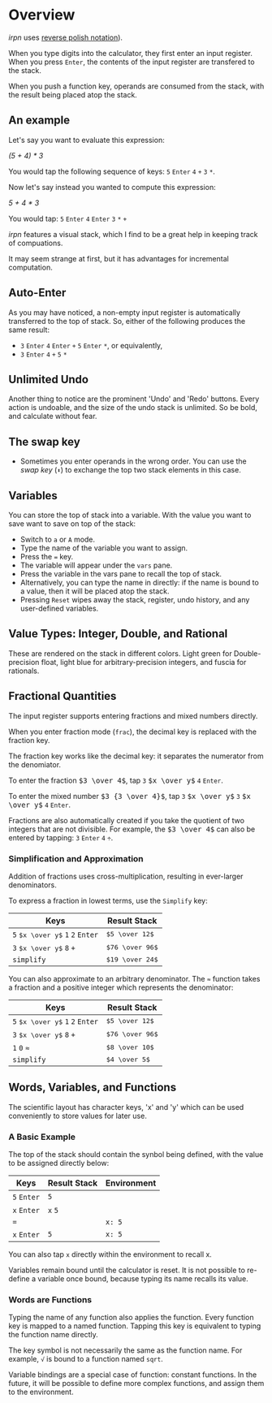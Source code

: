 # Overview

*irpn* uses [reverse polish
notation](https://en.wikipedia.org/wiki/Reverse_Polish_notation)).

When you type digits into the calculator, they first enter an input
register. When you press `Enter`, the contents of the input register
are transfered to the stack.

When you push a function key, operands are consumed from the stack,
with the result being placed atop the stack.

## An example

Let's say you want to evaluate this expression:

*(5 + 4) \* 3*

You would tap the following sequence of keys: `5` `Enter` `4` `+` `3`
`*`.

Now let's say instead you wanted to compute this expression:

*5 + 4 \* 3*

You would tap: `5` `Enter` `4` `Enter` `3` `*` `+`

*irpn* features a visual stack, which I find to be a great help in
keeping track of compuations.

It may seem strange at first, but it has advantages for incremental
computation.

## Auto-Enter

As you may have noticed, a non-empty input register is
automatically transferred to the top of stack. So, either of the
following produces the same result:

- `3` `Enter` `4` `Enter` `+` `5` `Enter` `*`, or equivalently,
- `3` `Enter` `4` `+` `5` `*`

## Unlimited Undo

Another thing to notice are the prominent 'Undo' and 'Redo'
buttons. Every action is undoable, and the size of the undo stack is
unlimited. So be bold, and calculate without fear.

## The swap key

- Sometimes you enter operands in the wrong order. You can use the
  *swap key* (`⬍`) to exchange the top two stack elements in this
  case.

## Variables

You can store the top of stack into a variable. With the value you want
to save want to save on top of the stack:
- Switch to `a` or `A` mode.
- Type the name of the variable you want to assign.
- Press the `=` key.
- The variable will appear under the `vars` pane.
- Press the variable in the vars pane to recall the top of stack.
- Alternatively, you can type the name in directly: if the name is
  bound to a value, then it will be placed atop the stack.
- Pressing `Reset` wipes away the stack, register, undo history,
  and any user-defined variables.

## Value Types: Integer, Double, and Rational

These are rendered on the stack in different colors. Light green for
Double-precision float, light blue for arbitrary-precision integers,
and fuscia for rationals.

## Fractional Quantities

The input register supports entering fractions and mixed numbers
directly.

When you enter fraction mode (`frac`), the decimal key is replaced
with the fraction key.

The fraction key works like the decimal key: it separates the
numerator from the denomiator.

To enter the fraction <tt>$3 \over 4$</tt>, tap `3`
<tt>$x \over y$</tt> `4` `Enter`.

To enter the mixed number <tt>$3 {3 \over 4}$</tt>, tap `3`
<tt>$x \over y$</tt> `3` <tt>$x \over y$</tt> `4` `Enter`.

Fractions are also automatically created if you take the quotient of
two integers that are not divisible. For example, the
<tt>$3 \over 4$</tt> can also be entered by tapping: `3` `Enter` `4` `÷`.


### Simplification and Approximation

Addition of fractions uses cross-multiplication, resulting in
ever-larger denominators.

To express a fraction in lowest terms, use the `Simplify` key:

| Keys                                     | Result Stack           |
|------------------------------------------|------------------------|
| `5` <tt>$x \over y$</tt> `1` `2` `Enter` | <tt>$5 \over 12$</tt>  |
| `3` <tt>$x \over y$</tt> `8` `+`         | <tt>$76 \over 96$</tt> |
| `simplify`                               | <tt>$19 \over 24$</tt> |

You can also approximate to an arbitrary denominator. The `≈` function
takes a fraction and a positive integer which represents the
denominator:

| Keys                                     | Result Stack           |
|------------------------------------------|------------------------|
| `5` <tt>$x \over y$</tt> `1` `2` `Enter` | <tt>$5  \over 12$</tt> |
| `3` <tt>$x \over y$</tt> `8` `+`         | <tt>$76 \over 96$</tt> |
| `1` `0` `≈`                              | <tt>$8  \over 10$</tt> |
| `simplify`                               | <tt>$4  \over  5$</tt> |

## Words, Variables, and Functions

The scientific layout has character keys, 'x' and 'y' which can be used
conveniently to store values for later use.

### A Basic Example

The top of the stack should contain the synbol being defined, with the
value to be assigned directly below:

| Keys        | Result Stack | Environment |
|-------------|--------------|-------------|
| `5` `Enter` | `5`          |             |
| `x` `Enter` | `x` `5`      |             |
| `=`         |              | `x: 5`      |
| `x` `Enter` | `5`          | `x: 5`      |

You can also tap `x` directly within the environment to recall x.

Variables remain bound until the calculator is reset. It is not
possible to re-define a variable once bound, because typing its name
recalls its value.

### Words are Functions

Typing the name of any function also applies the function. Every
function key is mapped to a named function. Tapping this key is
equivalent to typing the function name directly.

The key symbol is not necessarily the same as the function name. For
example, `√` is bound to a function named `sqrt`.

Variable bindings are a special case of function: constant
functions. In the future, it will be possible to define more complex
functions, and assign them to the environment.
